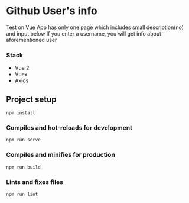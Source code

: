 # Github User's info
Теst on Vue
App has only one page which includes small description(no) and input below
If you enter a username, you will get info about aforementioned user

### Stack
- Vue 2
- Vuex
- Axios


## Project setup
```
npm install
```

### Compiles and hot-reloads for development
```
npm run serve
```

### Compiles and minifies for production
```
npm run build
```

### Lints and fixes files
```
npm run lint
```
